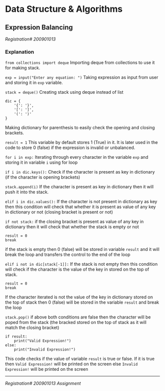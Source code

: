 # Data Structure & Algorithms
## Expression Balancing
*Registration# 200901013*
### Explanation
```from collections import deque```
Importing deque from collections to use it for making stack.

```exp = input("Enter any equation: ")```
Taking expression as input from user and storing it in `exp` variable.

```stack = deque()```
Creating stack using deque instead of list

```
dic = {
    '{': '}',
    '[': ']',
    '(': ')'
}
```
Making dictionary for parenthesis to easily check the opening and closing brackets.

```result = 1```
This variable by default stores 1 (True) in it. It is later used in the code to store 0 (false) if the expression is invalid or unbalanced.

```for i in exp:```
Iterating through every character in the variable `exp` and storing it in variable `i` using for loop

```if i in dic.keys():```
Check if the character is present as key in dictionary (if the character is opening brackets)

```stack.append(i)```
If the character is present as key in dictionary then it will push it into the stack.

```elif i in dic.values():```
If the character is not present in dictionary as key then this condition will check that whether it is present as value of any key in dictionary or not (closing bracket is present or not)

```if not stack:```
if the closing bracket is present as value of any key in dictionary then it will check that whether the stack is empty or not

```
result = 0
break
```
if the stack is empty then 0 (false) will be stored in variable `result` and it will break the loop and transfers the control to the end of the loop

```elif i not in dic[stack[-1]]:```
If the stack is not empty then this condition will check if the character is the value of the key in stored on the top of stack.

```
result = 0
break
```
If the character iterated is not the value of the key in dictionary stored on the top of stack then 0 (false) will be stored in the variable `result` and break the loop

```stack.pop()```
if above both conditions are false then the character will be poped from the stack (the bracked stored on the top of stack as it will match the closing bracket)

```
if result:
    print("Valid Expression!")
else:
    print("Invalid Expression!")
```
This code checks if the value of variable `result` is true or false. If it is true then `Valid Expression!` will be printed on the screen else `Invalid Expression!` will be printed on the screen

---
*Registration# 200901013*
*Assignment*

